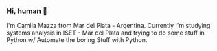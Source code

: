 ### Hi, human 👋
I'm Camila Mazza from Mar del Plata - Argentina.
Currently I'm studying systems analysis in ISET - Mar del Plata and trying to do some stuff in Python w/ Automate the boring Stuff with Python. 

<!--
**CamoMazza/CamoMazza** is a ✨ _special_ ✨ repository because its `README.md` (this file) appears on your GitHub profile.

Here are some ideas to get you started:
